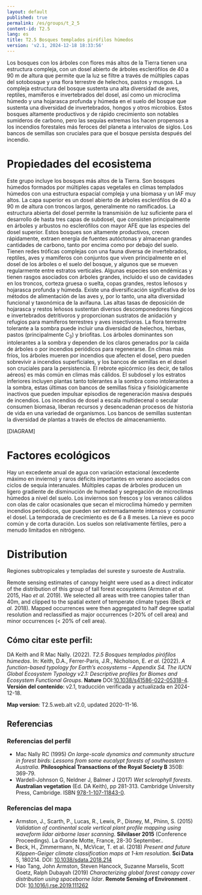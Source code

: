 ```yaml
---
layout: default
published: true
permalink: /es/groups/t_2_5
content-id: T2.5
lang: es
title: T2.5 Bosques templados pirófilos húmedos
version: 'v2.1, 2024-12-18 18:33:56'
---
```


Los bosques con los árboles con flores más altos de la Tierra tienen una estructura compleja, con un dosel abierto de árboles esclerófilos de 40 a 90 m de altura que permite que la luz se filtre a través de múltiples capas del sotobosque y una flora terrestre de helechos, pastos y musgos. La compleja estructura del bosque sustenta una alta diversidad de aves, reptiles, mamíferos e invertebrados del dosel, así como un microclima húmedo y una hojarasca profunda y húmeda en el suelo del bosque que sustenta una diversidad de invertebrados, hongos y otros microbios. Estos bosques altamente productivos y de rápido crecimiento son notables sumideros de carbono, pero las sequías extremas los hacen propensos a los incendios forestales más feroces del planeta a intervalos de siglos. Los bancos de semillas son cruciales para que el bosque persista después del incendio.

# Propiedades del ecosistema
 
Este grupo incluye los bosques más altos de la Tierra. Son bosques húmedos formados por múltiples capas vegetales en climas templados húmedos con una estructura espacial compleja y una biomasa y un IAF muy altos. La capa superior es un dosel abierto de árboles esclerófilos de 40 a 90 m de altura con troncos largos, generalmente no ramificados. La estructura abierta del dosel permite la transmisión de luz suficiente para el desarrollo de hasta tres capas de subdosel, que consisten principalmente en árboles y arbustos no esclerófilos con mayor AFE que las especies del dosel superior. Estos bosques son altamente productivos, crecen rápidamente, extraen energía de fuentes autóctonas y almacenan grandes cantidades de carbono, tanto por encima como por debajo del suelo. Tienen redes tróficas complejas con una fauna diversa de invertebrados, reptiles, aves y mamíferos con conjuntos que viven principalmente en el dosel de los árboles o el suelo del bosque, y algunos que se mueven regularmente entre estratos verticales. Algunas especies son endémicas y tienen rasgos asociados con árboles grandes, incluido el uso de cavidades en los troncos, corteza gruesa o suelta, copas grandes, restos leñosos y hojarasca profunda y húmeda. Existe una diversificación significativa de los métodos de alimentación de las aves y, por lo tanto, una alta diversidad funcional y taxonómica de la avifauna. Las altas tasas de deposición de hojarasca y restos leñosos sustentan diversos descomponedores fúngicos e invertebrados detritívoros y proporcionan sustratos de anidación y refugios para mamíferos terrestres y aves insectívoras. La flora terrestre tolerante a la sombra puede incluir una diversidad de helechos, hierbas, pastos (principalmente C<sub>3</sub>) y briofitas. Los árboles dominantes son intolerantes a la sombra y dependen de los claros generados por la caída de árboles o por incendios periódicos para regenerarse. En climas más fríos, los árboles mueren por incendios que afecten el dosel, pero pueden sobrevivir a incendios superficiales, y los bancos de semillas en el dosel son cruciales para la persistencia. El rebrote epicórmico (es decir, de tallos aéreos) es más común en climas más cálidos. El subdosel y los estratos inferiores incluyen plantas tanto tolerantes a la sombra como intolerantes a la sombra, estas últimas con bancos de semillas física y fisiológicamente inactivos que pueden impulsar episodios de regeneración masiva después de incendios. Los incendios de dosel a escala multidecenal o secular consumen biomasa, liberan recursos y desencadenan procesos de historia de vida en una variedad de organismos. Los bancos de semillas sustentan la diversidad de plantas a través de efectos de almacenamiento.

[DIAGRAM]

# Factores ecológicos
 
Hay un excedente anual de agua con variación estacional (excedente máximo en invierno) y raros déficits importantes en verano asociados con ciclos de sequía interanuales. Múltiples capas de árboles producen un ligero gradiente de disminución de humedad y segregación de microclimas húmedos a nivel del suelo. Los inviernos son frescos y los veranos cálidos con olas de calor ocasionales que secan el microclima húmedo y permiten incendios periódicos, que pueden ser extremadamente intensos y consumir el dosel. La temporada de crecimiento es de 6 a 8 meses. La nieve es poco común y de corta duración. Los suelos son relativamente fértiles, pero a menudo limitados en nitrógeno.
 
# Distribution
 
Regiones subtropicales y templadas del sureste y suroeste de Australia.

Remote sensing estimates of canopy height were used as a direct indicator of the distribution of this group of tall forest ecosystems  (Armston _et al._ 2015, Hao _et al._ 2019). We selected all areas with tree canopies taller than 40m, and clipped to the spatial extent of temperate climate types (Beck _et al._ 2018). Mapped occurrences were then aggregated to half degree spatial resolution and reclassified as major occurrences (>20% of cell area) and minor occurrences (< 20% of cell area).

## Cómo citar este perfil:

DA Keith and R Mac Nally. (2022). *T2.5 Bosques templados pirófilos húmedos*. In: Keith, D.A., Ferrer-Paris, J.R., Nicholson, E. *et al.* (2022). *A function-based typology for Earth’s ecosystems – Appendix S4. The IUCN Global Ecosystem Typology v2.1: Descriptive profiles for Biomes and Ecosystem Functional Groups*. **Nature** DOI:[10.1038/s41586-022-05318-4](https://doi.org/10.1038/s41586-022-05318-4).
**Versión del contenido**: v2.1, traducción verificada y actualizada en 2024-12-18.

**Map version**: T2.5.web.alt v2.0, updated 2020-11-16.

## Referencias

### Referencias del perfil
* Mac Nally RC  (1995) *On large-scale dynamics and community structure in forest birds: Lessons from some eucalypt forests of southeastern Australia*. **Philosophical Transactions of the Royal Society B** 350B: 369-79.
* Wardell-Johnson G, Neldner J, Balmer J  (2017) *Wet sclerophyll forests*. **Australian vegetation** (Ed. DA Keith), pp 281-313. Cambridge University Press, Cambridge. ISBN [978-1-107-11843-0](http://www.cambridge.org/9781107118430).

### Referencias del mapa
* Armston, J., Scarth, P., Lucas, R., Lewis, P., Disney, M., Phinn, S.  (2015) *Validation of continental scale vertical plant profile mapping using waveform lidar airborne laser scanning*. **Silvilaser 2015** (Conference Proceedings). La Grande Motte, France, 28-30 September..
* Beck, H., Zimmermann, N., McVicar, T. et al. (2018) *Present and future Köppen-Geiger climate classification maps at 1-km resolution*. **Sci Data** 5, 180214. DOI: [10.1038/sdata.2018.214](http://doi.org/10.1038/sdata.2018.214)
* Hao Tang, John Armston, Steven Hancock, Suzanne Marselis, Scott Goetz, Ralph Dubayah  (2019) *Characterizing global forest canopy cover distribution using spaceborne lidar*. **Remote Sensing of Environment** . DOI: [10.1016/j.rse.2019.111262](http://doi.org/10.1016/j.rse.2019.111262)
